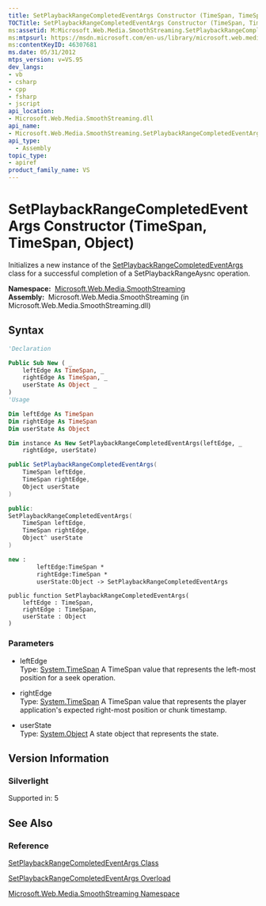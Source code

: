 ```yaml
---
title: SetPlaybackRangeCompletedEventArgs Constructor (TimeSpan, TimeSpan, Object) (Microsoft.Web.Media.SmoothStreaming)
TOCTitle: SetPlaybackRangeCompletedEventArgs Constructor (TimeSpan, TimeSpan, Object)
ms:assetid: M:Microsoft.Web.Media.SmoothStreaming.SetPlaybackRangeCompletedEventArgs.#ctor(System.TimeSpan,System.TimeSpan,System.Object)
ms:mtpsurl: https://msdn.microsoft.com/en-us/library/microsoft.web.media.smoothstreaming.setplaybackrangecompletedeventargs.setplaybackrangecompletedeventargs(v=VS.95)
ms:contentKeyID: 46307681
ms.date: 05/31/2012
mtps_version: v=VS.95
dev_langs:
- vb
- csharp
- cpp
- fsharp
- jscript
api_location:
- Microsoft.Web.Media.SmoothStreaming.dll
api_name:
- Microsoft.Web.Media.SmoothStreaming.SetPlaybackRangeCompletedEventArgs..ctor
api_type:
  - Assembly
topic_type:
- apiref
product_family_name: VS
---
```


# SetPlaybackRangeCompletedEventArgs Constructor (TimeSpan, TimeSpan, Object)

Initializes a new instance of the [SetPlaybackRangeCompletedEventArgs](setplaybackrangecompletedeventargs-class-microsoft-web-media-smoothstreaming.md) class for a successful completion of a SetPlaybackRangeAysnc operation.

**Namespace:**  [Microsoft.Web.Media.SmoothStreaming](microsoft-web-media-smoothstreaming-namespace_1.md)  
**Assembly:**  Microsoft.Web.Media.SmoothStreaming (in Microsoft.Web.Media.SmoothStreaming.dll)

## Syntax

```vb
'Declaration

Public Sub New ( _
    leftEdge As TimeSpan, _
    rightEdge As TimeSpan, _
    userState As Object _
)
'Usage

Dim leftEdge As TimeSpan
Dim rightEdge As TimeSpan
Dim userState As Object

Dim instance As New SetPlaybackRangeCompletedEventArgs(leftEdge, _
    rightEdge, userState)
```

```csharp
public SetPlaybackRangeCompletedEventArgs(
    TimeSpan leftEdge,
    TimeSpan rightEdge,
    Object userState
)
```

```cpp
public:
SetPlaybackRangeCompletedEventArgs(
    TimeSpan leftEdge, 
    TimeSpan rightEdge, 
    Object^ userState
)
```

``` fsharp
new : 
        leftEdge:TimeSpan * 
        rightEdge:TimeSpan * 
        userState:Object -> SetPlaybackRangeCompletedEventArgs
```

```jscript
public function SetPlaybackRangeCompletedEventArgs(
    leftEdge : TimeSpan, 
    rightEdge : TimeSpan, 
    userState : Object
)
```

### Parameters

  - leftEdge  
    Type: [System.TimeSpan](https://msdn.microsoft.com/library/269ew577\(v=vs.95\))  
    A TimeSpan value that represents the left-most position for a seek operation.

<!-- end list -->

  - rightEdge  
    Type: [System.TimeSpan](https://msdn.microsoft.com/library/269ew577\(v=vs.95\))  
    A TimeSpan value that represents the player application's expected right-most position or chunk timestamp.

<!-- end list -->

  - userState  
    Type: [System.Object](https://msdn.microsoft.com/library/e5kfa45b\(v=vs.95\))  
    A state object that represents the state.

## Version Information

### Silverlight

Supported in: 5  

## See Also

### Reference

[SetPlaybackRangeCompletedEventArgs Class](setplaybackrangecompletedeventargs-class-microsoft-web-media-smoothstreaming.md)

[SetPlaybackRangeCompletedEventArgs Overload](setplaybackrangecompletedeventargs-constructor-microsoft-web-media-smoothstreaming.md)

[Microsoft.Web.Media.SmoothStreaming Namespace](microsoft-web-media-smoothstreaming-namespace_1.md)

